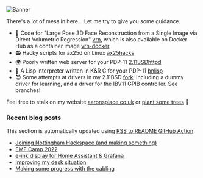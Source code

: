 ![Banner](https://pbs.twimg.com/profile_banners/2952300430/1611758111/1500x500)

There's a lot of mess in here... Let me try to give you some guidance.

- 🤡 Code for "Large Pose 3D Face Reconstruction from a Single Image via Direct Volumetric Regression" [vrn](https://github.com/AaronJackson/vrn), which is also available on Docker Hub as a container image [vrn-docker](https://github.com/AaronJackson/vrn-docker)
- 📻 Hacky scripts for ax25d on Linux [ax25hacks](https://github.com/AaronJackson/ax25hacks)
- 🌍 Poorly written web server for your PDP-11 [2.11BSDhttpd](https://github.com/AaronJackson/2.11BSDhttpd)
- 🐍 A Lisp interpreter written in K&R C for your PDP-11 [bnlisp](https://github.com/AaronJackson/bnlisp)
- 😈 Some attempts at drivers in my 2.11BSD [fork](https://github.com/AaronJackson/2.11BSD), including a dummy driver for learning, and a driver for the IBV11 GPIB controller. See branches!

Feel free to stalk on my website [aaronsplace.co.uk](http://aaronsplace.co.uk) or [plant some trees](https://ecologi.com/aaronjackson?r=60ba3335dc24a022bb3f46dc) 🌳


### Recent blog posts

This section is automatically updated using [RSS to README GitHub Action](https://github.com/JasonEtco/rss-to-readme).

<!--START_SECTION:feed-->
* [Joining Nottingham Hackspace (and making something)](http:&#x2F;&#x2F;aaronsplace.co.uk&#x2F;blog&#x2F;2022-06-11-joining-nottingham-hackspace.html)
* [EMF Camp 2022](http:&#x2F;&#x2F;aaronsplace.co.uk&#x2F;blog&#x2F;2022-06-03-emf-camp-2022.html)
* [e-ink display for Home Assistant &amp; Grafana](http:&#x2F;&#x2F;aaronsplace.co.uk&#x2F;blog&#x2F;2022-05-21-e-ink-display-dashboard-home-assistant.html)
* [Improving my desk situation](http:&#x2F;&#x2F;aaronsplace.co.uk&#x2F;blog&#x2F;2022-03-22-improving-my-desk-situation.html)
* [Making some progress with the cabling](http:&#x2F;&#x2F;aaronsplace.co.uk&#x2F;blog&#x2F;2022-03-19-some-cabling-progress.html)
<!--END_SECTION:feed-->
